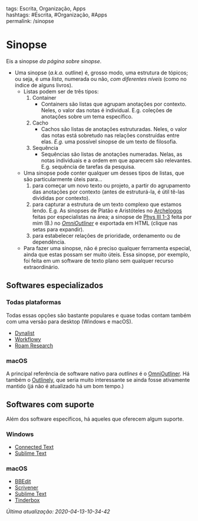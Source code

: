 tags: Escrita, Organização, Apps  
hashtags: #Escrita, #Organização, #Apps  
permalink: /sinopse

# Sinopse  

Eis a sinopse *da página sobre sinopse*.

- Uma sinopse (*a.k.a.* outline) é, grosso modo, uma estrutura de tópicos; ou seja, é uma *lista*, numerada ou não, *com diferentes níveis* (como no índice de alguns livros).
    - Listas podem ser de três tipos:
        1. Container
            * Containers são listas que agrupam anotações por contexto. Neles, o valor das notas é individual. E.g. coleções de anotações sobre um tema específico.
        2. Cacho
            * Cachos são listas de anotações estruturadas. Neles, o valor das notas está sobretudo nas relações construídas entre elas. *E.g.* uma possível sinopse de um texto de filosofia.
        3. Sequência
            * Sequências são listas de anotações numeradas. Nelas, as notas individuais e a ordem em que aparecem são relevantes. E.g. sequência de tarefas da pesquisa. 
    - Uma sinopse pode conter qualquer um desses tipos de listas, que são particularmente úteis para...
        1. para começar um novo texto ou projeto, a partir do agrupamento das anotações por contexto (antes de estruturá-la, é útil tê-las divididas por contexto).
        2. para capturar a estrutura de um texto complexo que estamos lendo. E.g. As sinopses de Platão e Aristóteles no [Archelogos](http://www.archelogos.com/xml/aristotleindex.htm) feitas por especialistas na área; a sinopse de [Phys III 1-3](https://bcdavasconcelos.github.io/Aristoteles-Phys.III.1-3/) feita por mim (B.) no [*OmniOutliner*](https://www.omnigroup.com/omnioutliner) e exportada em HTML (clique nas setas para expandir).
        3. para estabelecer relações de prioridade, ordenamento ou de dependência.
    - Para fazer uma sinopse, não é preciso qualquer ferramenta especial, ainda que estas possam ser muito úteis. Essa sinopse, por exemplo, foi feita em um software de texto plano sem qualquer recurso extraordinário.


## Softwares especializados
### Todas plataformas
Todas essas opções são bastante populares e quase todas contam também com uma versão para desktop (Windows e macOS).

- [Dynalist](https://dynalist.io)
- [Workflowy](https://workflowy.com)  
- [Roam Research](https://roamresearch.com)  

### macOS
A principal referência de software nativo para *outlines* é o [OmniOutliner](https://www.omnigroup.com/omnioutliner). Há também o [Outlinely](https://apps.apple.com/us/app/outlinely/id843692954?mt=12), que seria muito interessante se ainda fosse ativamente mantido (já não é atualizado há um bom tempo.) 
  
## Softwares com suporte
Além dos software específicos, há aqueles que oferecem algum suporte.

### Windows
- [Connected Text](Connected-Text)
- [Sublime Text](https://www.sublimetext.com)

### macOS

- [BBEdit](https://www.barebones.com/products/bbedit/)
- [Scrivener](Scrivener)
- [Sublime Text](https://www.sublimetext.com)
- [Tinderbox](Tinderbox)    

  
*Última atualização: 2020-04-13-10-34-42*